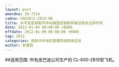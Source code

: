 ```yaml
---
layout: post
amendno: 39-7154
cadno: CAD2011-CRJ2-06
title: 水平安定面配平作动器固定销和耳轴没有标注序列号
date: 2012-01-04 00:00:00 +0800
effdate: 2012-01-09 00:00:00 +0800
tag: CRJ2
categories: 民航华东地区管理局适航审定处
author: 郭勇刚
---
```


##适用范围:
所有庞巴迪公司生产的 CL-600-2B19型飞机。


